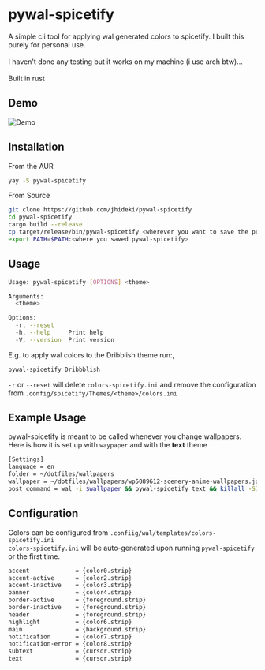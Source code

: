 # pywal-spicetify
A simple cli tool for applying wal generated colors to spicetify. I built this purely for personal use. <br><br>
I haven't done any testing but it works on my machine (i use arch btw)...<br><br>
Built in rust 
## Demo
![Demo](./assets/demo.gif)

## Installation
From the AUR
```bash
yay -S pywal-spicetify
```
From Source
```bash
git clone https://github.com/jhideki/pywal-spicetify
cd pywal-spicetify
cargo build --release
cp target/release/bin/pywal-spicetify <wherever you want to save the progra>
export PATH=$PATH:<where you saved pywal-spicetify>
```
## Usage
```bash
Usage: pywal-spicetify [OPTIONS] <theme>

Arguments:
  <theme>

Options:
  -r, --reset
  -h, --help     Print help
  -V, --version  Print version
```
E.g. to apply wal colors to the Dribblish theme run:,
```bash
pywal-spicetify Dribbblish
```
`-r` or `--reset` will delete `colors-spicetify.ini` and remove the configuration from `.config/spicetify/Themes/<theme>/colors.ini`
## Example Usage
pywal-spicetify is meant to be called whenever you change wallpapers. Here is how it is set up with `waypaper` and with the **text** theme<br>
```bash
[Settings]
language = en
folder = ~/dotfiles/wallpapers
wallpaper = ~/dotfiles/wallpapers/wp5089612-scenery-anime-wallpapers.jpg
post_command = wal -i $wallpaper && pywal-spicetify text && killall -SIGUSR2 waybar
```
## Configuration
Colors can be configured from `.confiig/wal/templates/colors-spicetify.ini` <br>
`colors-spicetify.ini` will be auto-generated upon running `pywal-spicetify` or the first time.
```bash
accent             = {color0.strip}
accent-active      = {color2.strip}
accent-inactive    = {color3.strip}
banner             = {color4.strip}
border-active      = {foreground.strip}
border-inactive    = {foreground.strip}
header             = {foreground.strip}
highlight          = {color6.strip}
main               = {background.strip}
notification       = {color7.strip}
notification-error = {color8.strip}
subtext            = {cursor.strip}
text               = {cursor.strip}
```
